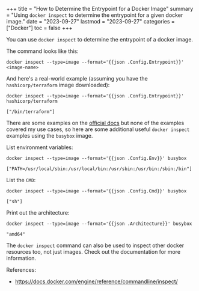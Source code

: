+++
title = "How to Determine the Entrypoint for a Docker Image"
summary = "Using `docker inspect` to determine the entrypoint for a given docker image."
date = "2023-09-27"
lastmod = "2023-09-27"
categories = ["Docker"]
toc = false
+++

You can use `docker inspect` to determine the entrypoint of a docker image.

The command looks like this:

```shell
docker inspect --type=image --format='{{json .Config.Entrypoint}}' <image-name> 
```

And here's a real-world example (assuming you have the `hashicorp/terraform` image downloaded):

```
docker inspect --type=image --format='{{json .Config.Entrypoint}}' hashicorp/terraform

["/bin/terraform"]
```

There are some examples on the [official docs](https://docs.docker.com/engine/reference/commandline/inspect/) but none of the examples covered my use cases, so here are some additional useful `docker inspect` examples using the `busybox` image.

List environment variables:

```
docker inspect --type=image --format='{{json .Config.Env}}' busybox

["PATH=/usr/local/sbin:/usr/local/bin:/usr/sbin:/usr/bin:/sbin:/bin"]
```

List the `CMD`:

```
docker inspect --type=image --format='{{json .Config.Cmd}}' busybox

["sh"]
```

Print out the architecture:

```
docker inspect --type=image --format='{{json .Architecture}}' busybox

"amd64"
```


The `docker inspect` command can also be used to inspect other docker resources too, not just images. Check out the documentation for more information.

References:
- https://docs.docker.com/engine/reference/commandline/inspect/